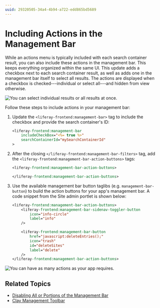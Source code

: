 ```yaml
---
uuid: 29320505-34a4-4b94-a722-edd865bd5689
---
```

# Including Actions in the Management Bar

While an actions menu is typically included with each search container result, you can also include these actions in the management bar. This keeps everything organized within the same UI. This update adds a checkbox next to each search container result, as well as adds one in the management bar itself to select all results. The actions are displayed when a checkbox is checked---individual or select all---and hidden from view otherwise. 

![You can select individual results or all results at once.](./including-actions-in-the-management-bar/images/01.png)

Follow these steps to include actions in your management bar:

1. Update the `<liferay-frontend:management-bar>` tag to include the checkbox and provide the search container's ID:

    ```jsp
    <liferay-frontend:management-bar
    	includeCheckBox="<%= true %>"
    	searchContainerId="mySearchContainerId"
    >
    ```

1. After the closing `</liferay-frontend:management-bar-filters>` tag, add the `<liferay-frontend:management-bar-action-buttons>` tags:

    ```jsp
    <liferay-frontend:management-bar-action-buttons>

    </liferay-frontend:management-bar-action-buttons>
    ```

1. Use the available management bar button taglibs (e.g. `management-bar-button`) to build the action buttons for your app's management bar. A code snippet from the Site admin portlet is shown below: 

    ```jsp
    <liferay-frontend:management-bar-action-buttons>
    	<liferay-frontend:management-bar-sidenav-toggler-button
    		icon="info-circle"
    		label="info"
    	/>

    	<liferay-frontend:management-bar-button
    		href="javascript:deleteEntries();"
    		icon="trash"
    		id="deleteSites"
    		label="delete"
    	/>
    </liferay-frontend:management-bar-action-buttons>
    ```

![You can have as many actions as your app requires.](./including-actions-in-the-management-bar/images/02.png)

## Related Topics

* [Disabling All or Portions of the Management Bar](./disabling-the-management-bar.md)
* [Clay Management Toolbar](../clay-tag-library/clay-management-toolbar.md)
